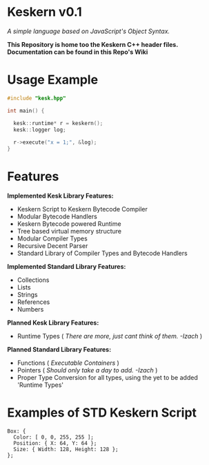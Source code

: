 # Keskern v0.1
*A simple language based on JavaScript's Object Syntax.*

**This Repository is home too the Keskern C++ header files. Documentation can be found in this Repo's Wiki**

# Usage Example
```C++
#include "kesk.hpp"

int main() {

  kesk::runtime* r = keskern();
  kesk::logger log;
  
  r->execute("x = 1;", &log);
}
```

# Features

**Implemented Kesk Library Features:**
- Keskern Script to Keskern Bytecode Compiler
- Modular Bytecode Handlers
- Keskern Bytecode powered Runtime
- Tree based virtual memory structure
- Modular Compiler Types
- Recursive Decent Parser
- Standard Library of Compiler Types and Bytecode Handlers

**Implemented Standard Library Features:**
- Collections
- Lists
- Strings
- References
- Numbers

**Planned Kesk Library Features:**
- Runtime Types
  ( *There are more, just cant think of them. -Izach* )

**Planned Standard Library Features:**
- Functions ( *Executable Containers* )
- Pointers ( *Should only take a day to add. -Izach* )
- Proper Type Conversion for all types, using the yet to be added 'Runtime Types'

# Examples of STD Keskern Script

```
Box: {
  Color: [ 0, 0, 255, 255 ];
  Position: { X: 64, Y: 64 };
  Size: { Width: 128, Height: 128 };
};
```
